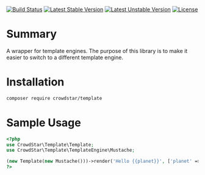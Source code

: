 [![Build Status](https://travis-ci.org/Crowdstar/template.svg?branch=master)](https://travis-ci.org/Crowdstar/template)
[![Latest Stable Version](https://poser.pugx.org/Crowdstar/template/v/stable.svg)](https://packagist.org/packages/crowdstar/template)
[![Latest Unstable Version](https://poser.pugx.org/Crowdstar/template/v/unstable.svg)](https://packagist.org/packages/crowdstar/template)
[![License](https://poser.pugx.org/Crowdstar/template/license.svg)](https://packagist.org/packages/crowdstar/template)

# Summary

A wrapper for template engines. The purpose of this library is to make it easier to switch to a different template engine.

# Installation

```bash
composer require crowdstar/template
```

# Sample Usage
 
```php
<?php
use CrowdStar\Template\Template;
use CrowdStar\Template\TemplateEngine\Mustache;

(new Template(new Mustache()))->render('Hello {{planet}}', ['planet' => 'World!']); // "Hello World!"
?>
```

